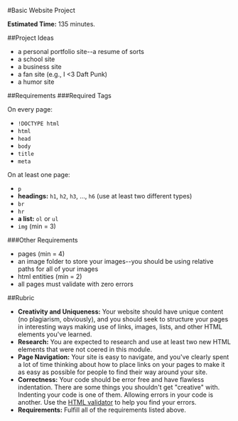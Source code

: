 #Basic Website Project

**Estimated Time:** 135 minutes.

##Project Ideas

* a personal portfolio site--a resume of sorts
* a school site
* a business site
* a fan site (e.g., I <3 Daft Punk)
* a humor site

##Requirements
###Required Tags

On every page:

* `!DOCTYPE html`
* `html`
* `head`
* `body`
* `title`
* `meta`

On at least one page:

* `p`
* **headings:** `h1`, `h2`, `h3`, ..., `h6` (use at least two different types)
* `br`
* `hr`
* **a list:** `ol` or `ul`
* `img` (min = 3)

###Other Requirements

* pages (min = 4)
* an image folder to store your images--you should be using relative paths for all of your images
* html entities (min = 2)
* all pages must validate with zero errors

##Rubric

* **Creativity and Uniqueness:** Your website should have unique content (no plagiarism, obviously), and you should seek to structure your pages in interesting ways making use of links, images, lists, and other HTML elements you've learned.
* **Research:** You are expected to research and use at least two new HTML elements that were not coered in this module.
* **Page Navigation:** Your site is easy to navigate, and you've clearly spent a lot of time thinking about how to place links on your pages to make it as easy as possible for people to find their way around your site.
* **Correctness:** Your code should be error free and have flawless indentation. There are some things you shouldn't get "creative" with. Indenting your code is one of them. Allowing errors in your code is another. Use the [HTML validator](http://validator.w3.org/) to help you find your errors.
* **Requirements:** Fulfill all of the requirements listed above.

